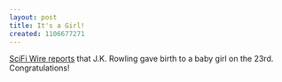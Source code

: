 ```yaml
---
layout: post
title: It's a Girl!
created: 1106677271
---
```

[SciFi Wire reports](http://www.scifi.com/scifiwire2005/index.php?id=30249) that J.K. Rowling gave birth to a baby girl on the 23rd.  Congratulations!
